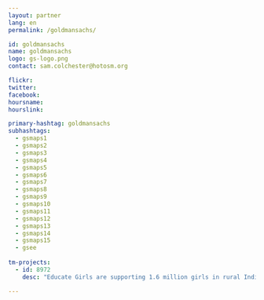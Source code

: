 ```yaml
---
layout: partner
lang: en
permalink: /goldmansachs/

id: goldmansachs
name: goldmansachs
logo: gs-logo.png
contact: sam.colchester@hotosm.org

flickr: 
twitter: 
facebook: 
hoursname:
hourslink:

primary-hashtag: goldmansachs
subhashtags:
  - gsmaps1
  - gsmaps2
  - gsmaps3
  - gsmaps4
  - gsmaps5
  - gsmaps6
  - gsmaps7
  - gsmaps8
  - gsmaps9
  - gsmaps10
  - gsmaps11
  - gsmaps12
  - gsmaps13
  - gsmaps14
  - gsmaps15
  - gsee
  
tm-projects:
  - id: 8972
    desc: "Educate Girls are supporting 1.6 million girls in rural India to gain access to education, and you can help them by mapping villages in rural India."

---
```


